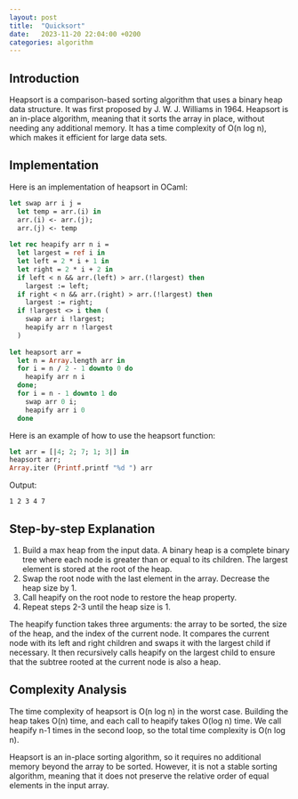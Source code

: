 ```yaml
---
layout: post
title:  "Quicksort"
date:   2023-11-20 22:04:00 +0200
categories: algorithm
---
```


## Introduction  
Heapsort is a comparison-based sorting algorithm that uses a binary heap data structure. It was first proposed by J. W. J. Williams in 1964. Heapsort is an in-place algorithm, meaning that it sorts the array in place, without needing any additional memory. It has a time complexity of O(n log n), which makes it efficient for large data sets.  
   
## Implementation  
Here is an implementation of heapsort in OCaml:  
   
```ocaml  
let swap arr i j =  
  let temp = arr.(i) in  
  arr.(i) <- arr.(j);  
  arr.(j) <- temp  
   
let rec heapify arr n i =  
  let largest = ref i in  
  let left = 2 * i + 1 in  
  let right = 2 * i + 2 in  
  if left < n && arr.(left) > arr.(!largest) then  
    largest := left;  
  if right < n && arr.(right) > arr.(!largest) then  
    largest := right;  
  if !largest <> i then (  
    swap arr i !largest;  
    heapify arr n !largest  
  )  
   
let heapsort arr =  
  let n = Array.length arr in  
  for i = n / 2 - 1 downto 0 do  
    heapify arr n i  
  done;  
  for i = n - 1 downto 1 do  
    swap arr 0 i;  
    heapify arr i 0  
  done  
```  
   
Here is an example of how to use the heapsort function:  
   
```ocaml  
let arr = [|4; 2; 7; 1; 3|] in  
heapsort arr;  
Array.iter (Printf.printf "%d ") arr  
```  
   
Output:  
```  
1 2 3 4 7  
```  
   
## Step-by-step Explanation  
1. Build a max heap from the input data. A binary heap is a complete binary tree where each node is greater than or equal to its children. The largest element is stored at the root of the heap.  
2. Swap the root node with the last element in the array. Decrease the heap size by 1.  
3. Call heapify on the root node to restore the heap property.  
4. Repeat steps 2-3 until the heap size is 1.  
   
The heapify function takes three arguments: the array to be sorted, the size of the heap, and the index of the current node. It compares the current node with its left and right children and swaps it with the largest child if necessary. It then recursively calls heapify on the largest child to ensure that the subtree rooted at the current node is also a heap.  
   
## Complexity Analysis  
The time complexity of heapsort is O(n log n) in the worst case. Building the heap takes O(n) time, and each call to heapify takes O(log n) time. We call heapify n-1 times in the second loop, so the total time complexity is O(n log n).  
   
Heapsort is an in-place sorting algorithm, so it requires no additional memory beyond the array to be sorted. However, it is not a stable sorting algorithm, meaning that it does not preserve the relative order of equal elements in the input array.